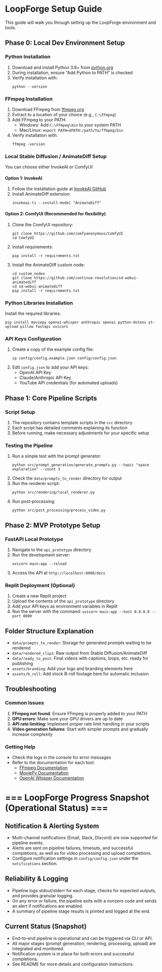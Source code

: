 # LoopForge Setup Guide

This guide will walk you through setting up the LoopForge environment and tools.

## Phase 0: Local Dev Environment Setup

### Python Installation

1. Download and install Python 3.8+ from [python.org](https://www.python.org/downloads/)
2. During installation, ensure "Add Python to PATH" is checked
3. Verify installation with:
   ```
   python --version
   ```

### FFmpeg Installation

1. Download FFmpeg from [ffmpeg.org](https://ffmpeg.org/download.html)
2. Extract to a location of your choice (e.g., `C:\FFmpeg`)
3. Add FFmpeg to your PATH:
   - Windows: Add `C:\FFmpeg\bin` to your system PATH
   - Mac/Linux: `export PATH=$PATH:/path/to/ffmpeg/bin`
4. Verify installation with:
   ```
   ffmpeg -version
   ```

### Local Stable Diffusion / AnimateDiff Setup

You can choose either InvokeAI or ComfyUI:

#### Option 1: InvokeAI

1. Follow the installation guide at [InvokeAI GitHub](https://github.com/invoke-ai/InvokeAI)
2. Install AnimateDiff extension:
   ```
   invokeai-ti --install-model "AnimateDiff"
   ```

#### Option 2: ComfyUI (Recommended for flexibility)

1. Clone the ComfyUI repository:
   ```
   git clone https://github.com/comfyanonymous/ComfyUI
   cd ComfyUI
   ```
2. Install requirements:
   ```
   pip install -r requirements.txt
   ```
3. Install the AnimateDiff custom node:
   ```
   cd custom_nodes
   git clone https://github.com/continue-revolution/sd-webui-animatediff
   cd sd-webui-animatediff
   pip install -r requirements.txt
   ```

### Python Libraries Installation

Install the required libraries:

```
pip install moviepy openai-whisper anthropic openai python-dotenv yt-upload pillow fastapi uvicorn
```

### API Keys Configuration

1. Create a copy of the example config file:
   ```
   cp config/config.example.json config/config.json
   ```
2. Edit `config.json` to add your API keys:
   - OpenAI API Key
   - Claude/Anthropic API Key
   - YouTube API credentials (for automated uploads)

## Phase 1: Core Pipeline Scripts

### Script Setup

1. The repository contains template scripts in the `src` directory
2. Each script has detailed comments explaining its function
3. Before running, make necessary adjustments for your specific setup

### Testing the Pipeline

1. Run a simple test with the prompt generator:
   ```
   python src/prompt_generation/generate_prompts.py --topic "space exploration" --count 3
   ```
2. Check the `data/prompts_to_render` directory for output
3. Run the renderer script:
   ```
   python src/rendering/local_renderer.py
   ```
4. Run post-processing:
   ```
   python src/post_processing/process_video.py
   ```

## Phase 2: MVP Prototype Setup

### FastAPI Local Prototype

1. Navigate to the `api_prototype` directory
2. Run the development server:
   ```
   uvicorn main:app --reload
   ```
3. Access the API at `http://localhost:8000/docs`

### Replit Deployment (Optional)

1. Create a new Replit project
2. Upload the contents of the `api_prototype` directory
3. Add your API keys as environment variables in Replit
4. Run the server with the command: `uvicorn main:app --host 0.0.0.0 --port 8080`

## Folder Structure Explanation

- `data/prompts_to_render`: Storage for generated prompts waiting to be rendered
- `data/rendered_clips`: Raw output from Stable Diffusion/AnimateDiff
- `data/ready_to_post`: Final videos with captions, loops, etc. ready for publishing
- `assets/branding`: Add your logo and branding elements here
- `assets/b_roll`: Add stock B-roll footage here for automatic inclusion

## Troubleshooting

### Common Issues

1. **FFmpeg not found**: Ensure FFmpeg is properly added to your PATH
2. **GPU errors**: Make sure your GPU drivers are up to date
3. **API rate limiting**: Implement proper rate limit handling in your scripts
4. **Video generation failures**: Start with simpler prompts and gradually increase complexity

### Getting Help

- Check the logs in the console for error messages
- Refer to the documentation for each tool:
  - [FFmpeg Documentation](https://ffmpeg.org/documentation.html)
  - [MoviePy Documentation](https://zulko.github.io/moviepy/)
  - [OpenAI Whisper Documentation](https://github.com/openai/whisper)

# === LoopForge Progress Snapshot (Operational Status) ===

## Notification & Alerting System
- Multi-channel notifications (Email, Slack, Discord) are now supported for pipeline events.
- Alerts are sent on pipeline failures, timeouts, and successful completions, as well as for video processing and upload completions.
- Configure notification settings in `config/config.json` under the `notifications` section.

## Reliability & Logging
- Pipeline logs stdout/stderr for each stage, checks for expected outputs, and provides granular logging.
- On any error or failure, the pipeline exits with a nonzero code and sends an alert if notifications are enabled.
- A summary of pipeline stage results is printed and logged at the end.

## Current Status (Snapshot)
- End-to-end pipeline is operational and can be triggered via CLI or API.
- All major stages (prompt generation, rendering, processing, upload) are integrated and monitored.
- Notification system is in place for both errors and successful completions.
- See README for more details and configuration instructions.
